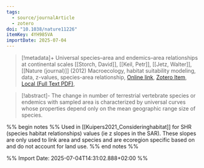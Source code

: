 ```yaml
---
tags:
  - source/journalArticle
  - zotero
doi: "10.1038/nature11226"
itemKey: 4YH985VA
importDate: 2025-07-04
---
```

>[!metadata]+
> Universal species–area and endemics–area relationships at continental scales
> [[Storch, David]], [[Keil, Petr]], [[Jetz, Walter]], 
> [[Nature (journal)]] (2012)
> Macroecology, habitat suitability modeling, data, z-values, species-area relationship, 
> [Online link](https://www.nature.com/articles/nature11226), [Zotero Item](zotero://select/library/items/4YH985VA), [Local (Full Text PDF)](file://C:/Users/aburg/Documents/references/zotero/storage/KI45QZVR/Storch2012_Universalspecies.pdf), 

>[!abstract]-
>The change in number of terrestrial vertebrate species or endemics with sampled area is characterized by universal curves whose properties depend only on the mean geographic range size of species.

%% begin notes %%
Used in [[Kuipers2021_Consideringhabitat]] for SHR (species habitat relationships) values (ie z slopes in the SAR). These slopes are only used to link area and species and are ecoregion specific based on and do not account for land use.
%% end notes %%

%% Import Date: 2025-07-04T14:31:02.888+02:00 %%
